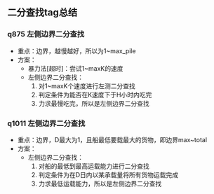 ## 二分查找tag总结
### q875 左侧边界二分查找
- 重点：边界，越慢越好，所以为1~max_pile
- 方案：
    - 暴力法[超时]：尝试1~maxK的速度
    - 左侧边界二分查找：
        1. 对1~maxK个速度进行左测二分查找
        2. 判定条件为能否在K速度下于H小时内吃完
        3. 力求最慢吃完，所以是左侧边界二分查找

### q1011 左侧边界二分查找
- 重点：边界，D最大为1，且船最低要载最大的货物，即边界max~total
- 方案：
    - 左侧边界二分查找：
        1. 对船的最低到最高运载能力进行二分查找
        2. 判定条件为在D日内以某承载量将所有货物运载完成
        3. 力求最低运载能力，所以是左侧边界二分查找